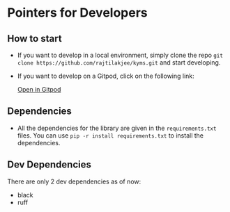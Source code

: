 # Pointers for Developers

## How to start

- If you want to develop in a local environment, simply clone the repo `git clone https://github.com/rajtilakjee/kyms.git` and start developing.
- If you want to develop on a Gitpod, click on the following link:

  [Open in Gitpod](https://gitpod.io/#https://github.com/rajtilakjee/kyms-cli)

## Dependencies

- All the dependencies for the library are given in the `requirements.txt` files. You can use `pip -r install requirements.txt` to install the dependencies.

## Dev Dependencies

There are only 2 dev dependencies as of now:

- black
- ruff
